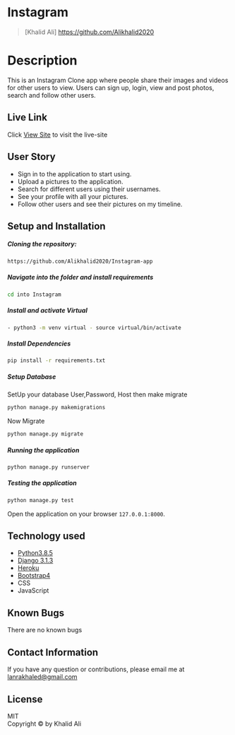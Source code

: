 # Instagram

>[Khalid Ali] https://github.com/Alikhalid2020
  
# Description  

This is an Instagram Clone app where people share their  images and videos for other users to view. 
Users can sign up, login, view and post photos, search and follow other users.

##  Live Link  
 Click [View Site]()  to visit the live-site
  
## User Story  
  
* Sign in to the application to start using.  
* Upload a pictures to the application. 
* Search for different users using their usernames.  
* See your profile with all your pictures.  
* Follow other users and see their pictures on my timeline.  
  
## Setup and Installation  
 
##### Cloning the repository:  
 ```bash 
 https://github.com/Alikhalid2020/Instagram-app
```
##### Navigate into the folder and install requirements  
 ```bash 
cd into Instagram
```
##### Install and activate Virtual  
 ```bash 
- python3 -m venv virtual - source virtual/bin/activate  
```  
##### Install Dependencies  
 ```bash 
 pip install -r requirements.txt 
```  
 ##### Setup Database  
  SetUp your database User,Password, Host then make migrate  
 ```bash 
python manage.py makemigrations
 ``` 
 Now Migrate  
 ```bash 
 python manage.py migrate 
```

##### Running the application  
 ```bash 
 python manage.py runserver 
```
##### Testing the application  
 ```bash 
 python manage.py test 
```
Open the application on your browser `127.0.0.1:8000`.  
  
  
## Technology used  
  
* [Python3.8.5](https://www.python.org/)  
* [Django 3.1.3](https://docs.djangoproject.com/en/2.2/)  
* [Heroku](https://heroku.com)  
* [Bootstrap4](https://getbootstrap.com/)
* CSS
* JavaScript 
  
  
## Known Bugs  
There are no known bugs 
  
## Contact Information   
If you have any question or contributions, please email me at lanrakhaled@gmail.com
  
## License 

MIT <br>
Copyright © by Khalid Ali